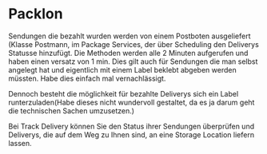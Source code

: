 # Packlon
Sendungen die bezahlt wurden werden von einem Postboten ausgeliefert (Klasse Postmann, im Package Services, der über Scheduling 
den Deliverys Statusse hinzufügt. Die Methoden werden alle 2 Minuten aufgerufen und haben einen versatz von 1 min.
Dies gilt auch für Sendungen die man selbst angelegt hat und eigentlich mit einem Label beklebt abgeben werden müssten.
Habe dies einfach mal vernachlässigt.

Dennoch besteht die möglichkeit für bezahlte Deliverys sich ein Label runterzuladen(Habe dieses nicht wundervoll gestaltet,
da es ja darum geht die technischen Sachen umzusetzen.)

Bei Track Delivery können Sie den Status ihrer Sendungen überprüfen und Deliverys, die auf dem Weg zu Ihnen sind, 
an eine Storage Location liefern lassen.
